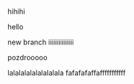 hihihi

hello


new branch
iiiiiiiiiiiiiii

pozdrooooo



lalalalalalalalalala
fafafafaffafffffffffff
